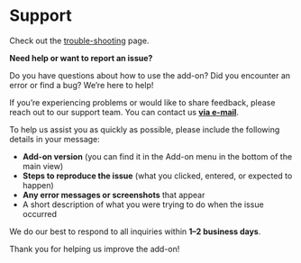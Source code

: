 # Support

Check out the [trouble-shooting](./troubleshoot.md) page.

**Need help or want to report an issue?**

Do you have questions about how to use the add-on?
Did you encounter an error or find a bug?
We’re here to help!

If you’re experiencing problems or would like to share feedback, please reach out to our support team. You can contact us **[via e-mail](mailto:help@boxtribute.org)**.

To help us assist you as quickly as possible, please include the following details in your message:

- **Add-on version** (you can find it in the Add-on menu in the bottom of the main view)
- **Steps to reproduce the issue** (what you clicked, entered, or expected to happen)
- **Any error messages or screenshots** that appear
- A short description of what you were trying to do when the issue occurred

We do our best to respond to all inquiries within **1–2 business days**.

Thank you for helping us improve the add-on!
